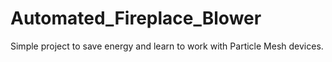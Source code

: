 # Automated_Fireplace_Blower
Simple project to save energy and learn to work with Particle Mesh devices.
